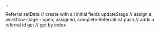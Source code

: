 ..

Referral
  setData      // create with all initial fields
  updateStage  // assign a workflow stage - open, assigned, complete
ReferralList
  push         // adds a referral id
  get          // get by index
